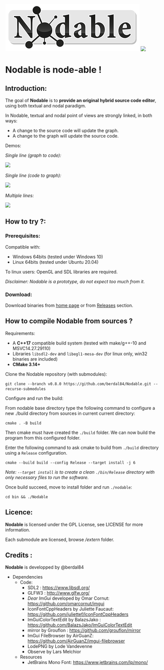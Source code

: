 <img src="https://github.com/berdal84/Nodable/blob/master/src/app/assets/images/nodable-logo-xs.png" />
   
<a href="https://github.com/berdal84/Nodable/actions?query=workflow%3Abuild" title="linux/windows x64">
<img src="https://github.com/berdal84/nodable/workflows/build/badge.svg" />
</a>

# Nodable is node-able !

## Introduction:

The goal of **Nodable** is to **provide an original hybrid source code editor**, using both textual and nodal paradigm.

In Nodable, textual and nodal point of views are strongly linked, in both ways:

- A change to the source code will update the graph.
- A change to the graph will update the source code.

Demos:

_Single line (graph to code):_

![](https://www.dalle-cort.fr/wp-content/uploads/2021/06/demo_01.gif)

_Single line (code to graph):_

![](https://www.dalle-cort.fr/wp-content/uploads/2021/06/demo_01b.gif)

_Multiple lines:_

![](https://www.dalle-cort.fr/wp-content/uploads/2021/06/demo_02.gif)

## How to try ?:

### Prerequisites:

Compatible with:
- Windows 64bits (tested under Windows 10)
- Linux 64bits (tested under Ubuntu 20.04)

To linux users: OpenGL and SDL libraries are required.

_Disclaimer: Nodable is a prototype, do not expect too much from it._

### Download:

Download binaries from [home page](https://www.dalle-cort.fr/nodable-node-oriented-programming/) or from [Releases](https://github.com/berdal84/Nodable/releases) section.


## How to compile Nodable from sources ?

Requirements:
- A **C++17** compatible build system (tested with make/g++-10 and MSVC14.27.29110)
- Libraries `libsdl2-dev` and `libegl1-mesa-dev` (for linux only, win32 binaries are included)
- **CMake 3.14+**

Clone the Nodable repository (with submodules):

```
git clone --branch v0.8.0 https://github.com/berdal84/Nodable.git --recurse-submodules
```

Configure and run the build:

From nodable base directory type the following command to configure a new ./build directory from sources in current current directory:
```
cmake . -B build
```
Then cmake must have created the `./build` folder. We can now build the program from this configured folder.

Enter the following command to ask cmake to build from `./build` directory using a `Release` configuration.
```
cmake --build build --config Release --target install -j 6
```
*Note: `--target install` is to create a clean `./bin/Release` directory with only necessary files to run the software.*

Once build succeed, move to install folder and run `./nodable`:
```
cd bin && ./Nodable
```

## Licence:

**Nodable** is licensed under the GPL License, see LICENSE for more information.

Each submodule are licensed, browse */extern* folder.

Credits :
---------

**Nodable** is developped by @berdal84

- Dependencies
  - Code:
    - SDL2 : https://www.libsdl.org/
    - GLFW3 : http://www.glfw.org/
    - *Dear ImGui* developed by Omar Cornut: https://github.com/omarcornut/imgui
    - IconFontCppHeaders by Juliette Faucaut: https://github.com/juliettef/IconFontCppHeaders
    - ImGuiColorTextEdit by BalazsJako : https://github.com/BalazsJako/ImGuiColorTextEdit
    - mirror by Grouflon : https://github.com/grouflon/mirror
    - ImGui FileBrowser by AirGuanZ: https://github.com/AirGuanZ/imgui-filebrowser
    - LodePNG by Lode Vandevenne
    - Observe by Lars Melchior
  - Resources
    - JetBrains Mono Font: https://www.jetbrains.com/lp/mono/
